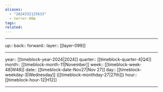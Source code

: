 ```yaml
---
aliases:
  - "2024332125633"
  - terror-00æ
tags: 
related:
---
```




***

up:: 
back:: 
forward:: 
layer:: [[layer-099]]

***

year:: [[timeblock-year-2024|2024]]
quarter:: [[timeblock-quarter-4|Q4]]
month:: [[timeblock-month-11|November]]
week:: [[timeblock-week-48|W48]]
date:: [[timeblock-date-Nov27|Nov 27]]
day:: [[timeblock-weekday-3|Wednesday]] ([[timeblock-monthday-27|27th]])
hour:: [[timeblock-hour-12|H12]]

***
